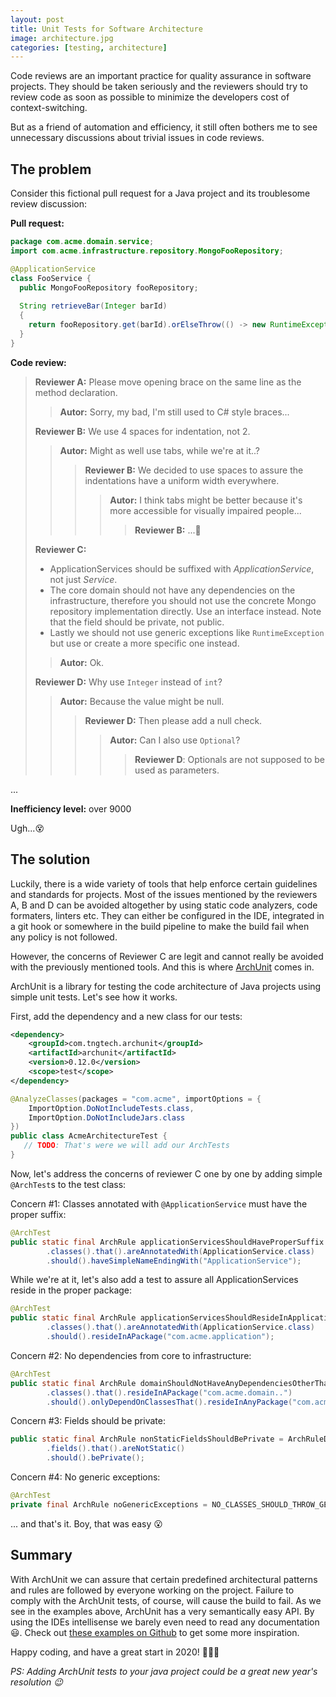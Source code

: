 ```yaml
---
layout: post
title: Unit Tests for Software Architecture
image: architecture.jpg
categories: [testing, architecture]
---
```


Code reviews are an important practice for quality assurance in software projects.
They should be taken seriously and the reviewers should try to review code as soon as possible to minimize the developers cost of context-switching.

But as a friend of automation and efficiency, it still often bothers me to see unnecessary discussions about trivial issues in code reviews.

## The problem

Consider this fictional pull request for a Java project and its troublesome review discussion:

**Pull request:**
```java
package com.acme.domain.service;
import com.acme.infrastructure.repository.MongoFooRepository;

@ApplicationService
class FooService {
  public MongoFooRepository fooRepository;
  
  String retrieveBar(Integer barId)
  {
    return fooRepository.get(barId).orElseThrow(() -> new RuntimeException("not found")); 
  }
}
```

**Code review:**

> **Reviewer A:** Please move opening brace on the same line as the method declaration.
>> **Autor:** Sorry, my bad, I'm still used to C# style braces...
>
> **Reviewer B:** We use 4 spaces for indentation, not 2.
>> **Autor:** Might as well use tabs, while we're at it..?
>>> **Reviewer B:** We decided to use spaces to assure the indentations have a uniform width everywhere.
>>>> **Autor:** I think tabs might be better because it's more accessible for visually impaired people...
>>>>> **Reviewer B:** ...🤔
>
> **Reviewer C:**
> - ApplicationServices should be suffixed with _ApplicationService_, not just _Service_.
> - The core domain should not have any dependencies on the infrastructure, therefore you should not use the concrete Mongo repository implementation directly. Use an interface instead. Note that the field should be private, not public.
> - Lastly we should not use generic exceptions like `RuntimeException` but use or create a more specific one instead.
>> **Autor:** Ok.
>
> **Reviewer D:** Why use `Integer` instead of `int`?
>> **Autor:** Because the value might be null.
>>> **Reviewer D:** Then please add a null check.
>>>> **Autor:** Can I also use `Optional`?
>>>>> **Reviewer D**: Optionals are not supposed to be used as parameters.

...

**Inefficiency level:** over 9000

Ugh...😵 

## The solution

Luckily, there is a wide variety of tools that help enforce certain guidelines and standards for projects.
Most of the issues mentioned by the reviewers A, B and D can be avoided altogether by using static code analyzers, code formaters, linters etc. 
They can either be configured in the IDE, integrated in a git hook or somewhere in the build pipeline to make the build fail when any policy is not followed.

However, the concerns of Reviewer C are legit and cannot really be avoided with the previously mentioned tools.
And this is where [ArchUnit](https://www.archunit.org/) comes in.


ArchUnit is a library for testing the code architecture of Java projects using simple unit tests. Let's see how it works.

First, add the dependency and a new class for our tests:

```xml
<dependency>
    <groupId>com.tngtech.archunit</groupId>
    <artifactId>archunit</artifactId>
    <version>0.12.0</version>
    <scope>test</scope>
</dependency>
```

```java
@AnalyzeClasses(packages = "com.acme", importOptions = {
    ImportOption.DoNotIncludeTests.class,
    ImportOption.DoNotIncludeJars.class
})
public class AcmeArchitectureTest {
   // TODO: That's were we will add our ArchTests
}
```

Now, let's address the concerns of reviewer C one by one by adding simple `@ArchTest`s to the test class:

Concern #1: Classes annotated with `@ApplicationService` must have the proper suffix:

```java
@ArchTest
public static final ArchRule applicationServicesShouldHaveProperSuffix = ArchRuleDefinition
        .classes().that().areAnnotatedWith(ApplicationService.class)
        .should().haveSimpleNameEndingWith("ApplicationService");
```

While we're at it, let's also add a test to assure all ApplicationServices reside in the proper package:

```java
@ArchTest
public static final ArchRule applicationServicesShouldResideInApplicationPackage = ArchRuleDefinition
        .classes().that().areAnnotatedWith(ApplicationService.class)
        .should().resideInAPackage("com.acme.application");
```     
     
Concern #2: No dependencies from core to infrastructure:

```java
@ArchTest
public static final ArchRule domainShouldNotHaveAnyDependenciesOtherThanJdkAndItself = ArchRuleDefinition
        .classes().that().resideInAPackage("com.acme.domain..")
        .should().onlyDependOnClassesThat().resideInAnyPackage("com.acme.domain..", "java..");

```
Concern #3: Fields should be private:

```java
public static final ArchRule nonStaticFieldsShouldBePrivate = ArchRuleDefinition
        .fields().that().areNotStatic()
        .should().bePrivate();
```

Concern #4: No generic exceptions:

```java
@ArchTest
private final ArchRule noGenericExceptions = NO_CLASSES_SHOULD_THROW_GENERIC_EXCEPTIONS;
```

... and that's it. Boy, that was easy 😮

## Summary
With ArchUnit we can assure that certain predefined architectural patterns and rules are followed by everyone working on the project.
Failure to comply with the ArchUnit tests, of course, will cause the build to fail.
As we see in the examples above, ArchUnit has a very semantically easy API. By using the IDEs intellisense we barely even need to read any documentation 😃.
Check out [these examples on Github](https://github.com/TNG/ArchUnit-Examples) to get some more inspiration.

Happy coding, and have a great start in 2020! 👨‍💻🎉


_PS: Adding ArchUnit tests to your java project could be a great new year's resolution 😉_
